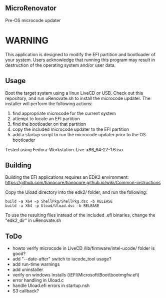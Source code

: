 ## MicroRenovator
Pre-OS microcode updater

# WARNING

This application is designed to modify the EFI partition and bootloader of
your system. Users acknowledge that running this program may result in
destruction of the operating system and/or user data.


## Usage

Boot the target system using a linux LiveCD or USB. Check out this
repository, and run uRenovate.sh to install the microcode updater.
The installer will perform the following actions:
1. find appropriate microcode for the current system
2. attempt to locate an EFI partition
3. find the bootloader on that partition
4. copy the included microcode updater to the EFI partition
5. add a startup script to run the microcode updater prior to the OS bootloader

Tested using Fedora-Workstation-Live-x86_64-27-1.6.iso


## Building

Building the EFI applications requires an EDK2 environment:
https://github.com/tianocore/tianocore.github.io/wiki/Common-instructions

Copy the Uload directory into the edk2/ folder, and run the following:
```
build -a X64 -p ShellPkg/ShellPkg.dsc -b RELEASE
build -a X64 -p Uload/Uload.dsc -b RELEASE
```

To use the resulting files instead of the included .efi binaries, change the "edk2_dir" in uRenovate.sh


## ToDo
- howto verify microcode in LiveCD /lib/firmware/intel-ucode/ folder is good?
- add "--date-after" switch to iucode_tool usage?
- add run-time warnings
- add uninstaller
- verify on windows installs (\EFI\Microsoft\Boot\bootmgfw.efi)
- error handling in Uload.c
- handle Uload.efi errors in startup.nsh
- S3 callback?

